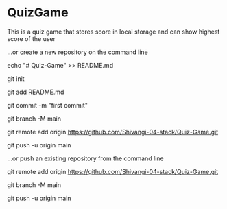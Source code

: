 # QuizGame
This is a quiz game that stores score in local storage and can show highest score of the user


…or create a new repository on the command line

echo "# Quiz-Game" >> README.md

git init

git add README.md

git commit -m "first commit"

git branch -M main

git remote add origin https://github.com/Shivangi-04-stack/Quiz-Game.git

git push -u origin main


…or push an existing repository from the command line

git remote add origin https://github.com/Shivangi-04-stack/Quiz-Game.git

git branch -M main

git push -u origin main
